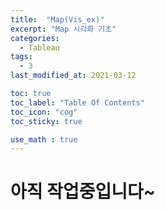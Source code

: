 ```yaml
---
title:  "Map(Vis_ex)"
excerpt: "Map 시각화 기초"
categories:
  - Tableau
tags:
  - 3
last_modified_at: 2021-03-12

toc: true
toc_label: "Table Of Contents"
toc_icon: "cog"
toc_sticky: true

use_math : true
---
```




# 아직 작업중입니다~





